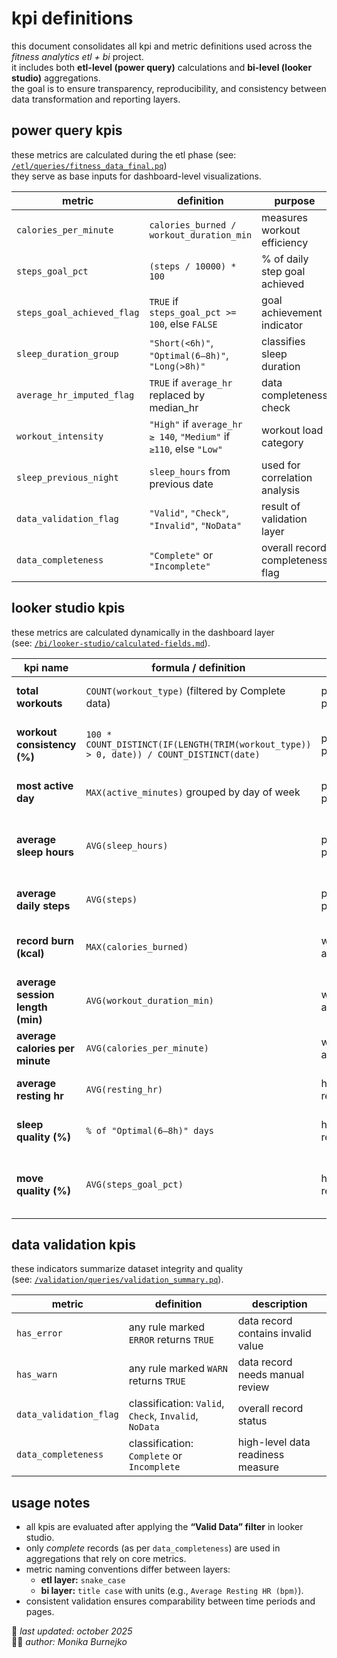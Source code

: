 # kpi definitions
this document consolidates all kpi and metric definitions used across the *fitness analytics etl + bi* project.  
it includes both **etl-level (power query)** calculations and **bi-level (looker studio)** aggregations.  
the goal is to ensure transparency, reproducibility, and consistency between data transformation and reporting layers.

## power query kpis
these metrics are calculated during the etl phase (see: [`/etl/queries/fitness_data_final.pq`](../etl/queries/fitness_data_final.pq))  
they serve as base inputs for dashboard-level visualizations.

| metric | definition | purpose |
|---------|-------------|----------|
| `calories_per_minute` | `calories_burned / workout_duration_min` | measures workout efficiency |
| `steps_goal_pct` | `(steps / 10000) * 100` | % of daily step goal achieved |
| `steps_goal_achieved_flag` | `TRUE` if `steps_goal_pct >= 100`, else `FALSE` | goal achievement indicator |
| `sleep_duration_group` | `"Short(<6h)"`, `"Optimal(6–8h)"`, `"Long(>8h)"` | classifies sleep duration |
| `average_hr_imputed_flag` | `TRUE` if `average_hr` replaced by median_hr | data completeness check |
| `workout_intensity` | `"High"` if `average_hr ≥ 140`, `"Medium"` if `≥110`, else `"Low"` | workout load category |
| `sleep_previous_night` | `sleep_hours` from previous date | used for correlation analysis |
| `data_validation_flag` | `"Valid"`, `"Check"`, `"Invalid"`, `"NoData"` | result of validation layer |
| `data_completeness` | `"Complete"` or `"Incomplete"` | overall record completeness flag |

## looker studio kpis
these metrics are calculated dynamically in the dashboard layer  
(see: [`/bi/looker-studio/calculated-fields.md`](../bi/looker-studio/calculated-fields.md)).

| kpi name | formula / definition | page | description |
|-----------|----------------------|--------|--------------|
| **total workouts** | `COUNT(workout_type)` (filtered by Complete data) | performance panel | total number of recorded workouts |
| **workout consistency (%)** | `100 * COUNT_DISTINCT(IF(LENGTH(TRIM(workout_type)) > 0, date)) / COUNT_DISTINCT(date)` | performance panel | % of active days containing workouts |
| **most active day** | `MAX(active_minutes)` grouped by day of week | performance panel | weekday with highest activity level |
| **average sleep hours** | `AVG(sleep_hours)` | performance panel | mean sleep duration over selected period |
| **average daily steps** | `AVG(steps)` | performance panel | average step count per day |
| **record burn (kcal)** | `MAX(calories_burned)` | workout analytics | highest calorie burn in a single session |
| **average session length (min)** | `AVG(workout_duration_min)` | workout analytics | average workout time per session |
| **average calories per minute** | `AVG(calories_per_minute)` | workout analytics | average efficiency rate |
| **average resting hr** | `AVG(resting_hr)` | health & recovery | baseline heart rate level |
| **sleep quality (%)** | `% of "Optimal(6–8h)" days` | health & recovery | sleep consistency measure |
| **move quality (%)** | `AVG(steps_goal_pct)` | health & recovery | average goal achievement across period |

## data validation kpis
these indicators summarize dataset integrity and quality  
(see: [`/validation/queries/validation_summary.pq`](../validation/queries/validation_summary.pq)).

| metric | definition | description |
|---------|-------------|--------------|
| `has_error` | any rule marked `ERROR` returns `TRUE` | data record contains invalid value |
| `has_warn` | any rule marked `WARN` returns `TRUE` | data record needs manual review |
| `data_validation_flag` | classification: `Valid`, `Check`, `Invalid`, `NoData` | overall record status |
| `data_completeness` | classification: `Complete` or `Incomplete` | high-level data readiness measure |

## usage notes
- all kpis are evaluated after applying the **“Valid Data” filter** in looker studio.  
- only *complete* records (as per `data_completeness`) are used in aggregations that rely on core metrics.  
- metric naming conventions differ between layers:  
  - **etl layer:** `snake_case`  
  - **bi layer:** `title case` with units (e.g., `Average Resting HR (bpm)`).  
- consistent validation ensures comparability between time periods and pages.

📅 *last updated: october 2025*  
👩‍💻 *author: Monika Burnejko*
